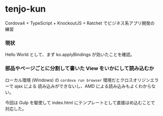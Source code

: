 tenjo-kun
=========

Cordova4 + TypeScript + KnockoutJS + Ratchet でビジネス系アプリ開発の練習

### 現状

Hello World として、まず ko.applyBindings が効いたことを確認。

### 部品やページごとに分割して書いた View をいかにして読み込むか

ローカル環境 (Windows) の `cordova run browser` 環境だとクロスオリジンエラーで ajax による
読み込みができないし、AMD による読み込みもよくわからない。

今回は Gulp を駆使して index.html にテンプレートとして直接はめ込むことで対応した。
